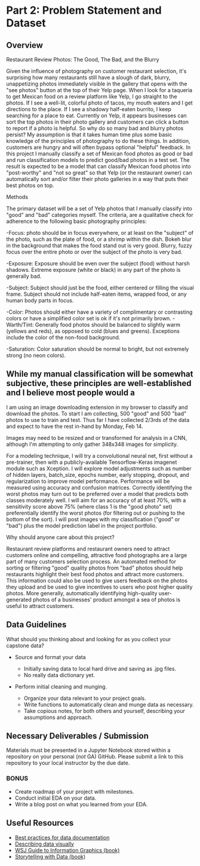# Part 2: Problem Statement and Dataset

## Overview

Restaurant Review Photos:  The Good, The Bad, and the Blurry

Given the influence of photography on customer restaurant selection, it's surprising how many restaurants still have a slough of dark, blurry, unappetizing photos immediately visible in the gallery that opens with the "see photos" button at the top of their Yelp page.  When I look for a taqueria to get Mexican food on a review platform like Yelp, I go straight to the photos.  If I see a well-lit, colorful photo of tacos, my mouth waters and I get directions to the place.  If I see a shadowy half-eaten burrito, I keep searching for a place to eat.  Currently on Yelp, it appears businesses can sort the top photos in their photo gallery and customers can click a button to report if a photo is helpful.  So why do so many bad and blurry photos persist?  My assumption is that it takes human time plus some basic knowledge of the principles of photography to do these things.  In addition, customers are hungry and will often bypass optional "helpful" feedback.  In this project I manually classify a set of Mexican food photos as good or bad and run classification models to predict good/bad photos in a test set.  The result is expected to be a model that can classify Mexican food photos into "post-worthy" and "not so great" so that Yelp (or the restaurant owner) can automatically sort and/or filter their photo galleries in a way that puts their best photos on top. 


Methods

The primary dataset will be a set of Yelp photos that I manually classify into "good" and "bad" categories myself.  The criteria, are a qualitative check for adherence to the following basic photography principles:  

-Focus:  photo should be in focus everywhere, or at least on the "subject" of the photo, such as the plate of food, or a shrimp within the dish.  Bokeh blur in the background that makes the food stand out is very good. Blurry, fuzzy focus over the entire photo or over the subject of the photo is very bad.

-Exposure:  Exposure should be even over the subject (food) without harsh shadows.  Extreme exposure (white or black) in any part of the photo is generally bad.

-Subject:  Subject should just be the food, either centered or filling the visual frame.   Subject should not include half-eaten items, wrapped food, or any human body parts in focus.

-Color:  Photos should either have a variety of complimentary or contrasting colors or have a simplified color set is ok if it's not primarily brown. 
-Warth/Tint:  Generally food photos should be balanced to slightly warm (yellows and reds), as opposed to cold (blues and greens).  Exceptions include the color of the non-food background.

-Saturation:  Color saturation should be normal to bright, but not extremely strong (no neon colors).

While my manual classification will be somewhat subjective, these principles are well-established and I believe most people would a
-

I am using an image downloading extension in my browser to classify and download the photos.  To start I am collecting, 500 "good" and 500 "bad" photos to use to train and test. Thus far I have collected 2/3rds of the data and expect to have the rest in-hand by Monday, Feb 14.

Images may need to be resized and or transformed for analysis in a CNN, although I'm attempting to only gather 348x348 images for simplicity.

For a modeling technique, I will try a convolutional neural net, first without a pre-trainer, then with a publicly-available Tensorflow-Keras imagenet module such as Xception.  I will explore model adjustments such as number of hidden layers, batch_size, epochs number, early stopping, dropout, and regularization to improve model performance.  Performance will be measured using accuracy and confusion matrices.  Correctly identifying the worst photos may turn out to be preferred over a model that predicts both classes moderately well.  I will aim for an accuracy of at least 70%, with a sensitivity score above 75% (where class 1 is the "good photo" set) preferentially identify the worst photos (for filtering out or pushing to the bottom of the sort). I will post images with my classification ("good" or "bad") plus the model prediction label in the project portfolio.

Why should anyone care about this project?

Restaurant review platforms and restaurant owners need to attract customers online and compelling, attractive food photographs are a large part of many customers selection process.  An automated method for sorting or filtering "good" quality photos from "bad" photos should help restaurants highlight their best food photos and attract more customers.  This information could also be used to give users feedback on the photos they upload and be used to give incentives to users who post higher quality photos. More generally, automatically identifying high-quality user-generated photos of a businesses' product amongst a sea of photos is useful to attract customers.

## Data Guidelines

What should you thinking about and looking for as you collect your capstone data?

- Source and format your data
  - Initially saving data to local hard drive and saving as .jpg files.
  - No really data dictionary yet.

- Perform initial cleaning and munging.
  - Organize your data relevant to your project goals.
  - Write functions to automatically clean and munge data as necessary.
  - Take copious notes, for both others and yourself, describing your assumptions and approach.

## Necessary Deliverables / Submission

 Materials must be presented in a Jupyter Notebook stored within a repository on your personal (*not* GA) GitHub. Please submit a link to this repository to your local instructor by the due date.

### BONUS

- Create roadmap of your project with milestones.
- Conduct initial EDA on your data.
- Write a blog post on what you learned from your EDA.

## Useful Resources

- [Best practices for data documentation](https://www.dataone.org/all-best-practices)
- [Describing data visually](http://www.statisticsviews.com/details/feature/6314441/Visualising-Statistics-The-importance-of-seeing-not-just-describing-data.html)
- [WSJ Guide to Information Graphics (book)](https://www.amazon.com/Street-Journal-Guide-Information-Graphics/dp/0393347281)
- [Storytelling with Data (book)](https://www.amazon.com/Storytelling-Data-Visualization-Business-Professionals/dp/1119002257/)
